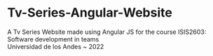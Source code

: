 # Tv-Series-Angular-Website <br>
A Tv Series Website made using Angular JS for the course ISIS2603: Software development in teams <br>
Universidad de los Andes ~ 2022